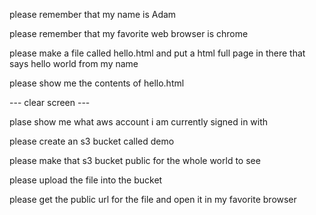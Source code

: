 please remember that my name is Adam

please remember that my favorite web browser is chrome

please make a file called hello.html and put a html full page in there that says hello world from my name

please show me the contents of hello.html

--- clear screen ---

plase show me what aws account i am currently signed in with

please create an s3 bucket called demo

please make that s3 bucket public for the whole world to see

please upload the file into the bucket

please get the public url for the file and open it in my favorite browser
